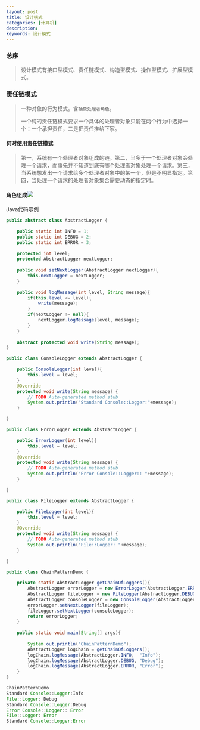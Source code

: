 ```yaml
---
layout: post
title: 设计模式
categories: [计算机]
description: 
keywords: 设计模式
---
```


### 总序

> 设计模式有接口型模式、责任链模式、构造型模式、操作型模式、扩展型模式。

### 责任链模式

> 一种对象的行为模式。含`抽象处理者角色`。
>
> 一个纯的责任链模式要求一个具体的处理者对象只能在两个行为中选择一个：一个承担责任，二是把责任推给下家。

#### 何时使用责任链模式

> 第一，系统有一个处理者对象组成的链。第二，当多于一个处理者对象会处理一个请求，而事先并不知道到底有哪个处理者对象处理一个请求。第三，当系统想发出一个请求给多个处理者对象中的某一个，但是不明显指定。第四，当处理一个请求的处理者对象集合需要动态的指定时。

#### 角色组成![](http://shangkai007.top/images/design-pattern/dp-chain-of-responsibility-compent.png)

Java代码示例

```java
public abstract class AbstractLogger {

	public static int INFO = 1;
	public static int DEBUG = 2;
	public static int ERROR = 3;
	
	protected int level;
	protected AbstractLogger nextLogger;
	
	public void setNextLogger(AbstractLogger nextLogger){
		this.nextLogger = nextLogger;
	}
	
	public void logMessage(int level, String message){
		if(this.level <= level){
			write(message);
		}
		if(nextLogger != null){
			nextLogger.logMessage(level, message);
		}
	}
	
	abstract protected void write(String message);
}
```

```java
public class ConsoleLogger extends AbstractLogger {

	public ConsoleLogger(int level){
		this.level = level;
	}
	@Override
	protected void write(String message) {
		// TODO Auto-generated method stub
		System.out.println("Standard Console::Logger:"+message);
	}

}
```

```java
public class ErrorLogger extends AbstractLogger {

	public ErrorLogger(int level){
		this.level = level;
	}
	@Override
	protected void write(String message) {
		// TODO Auto-generated method stub
		System.out.println("Error Console::Logger:: "+message);
	}

}
```

```java
public class FileLogger extends AbstractLogger {

	public FileLogger(int level){
		this.level = level;
	}
	@Override
	protected void write(String message) {
		// TODO Auto-generated method stub
		System.out.println("File::Logger: "+message);
	}

}
```

```java
public class ChainPatternDemo {
	
	private static AbstractLogger getChainOfLoggers(){
		AbstractLogger errorLogger = new ErrorLogger(AbstractLogger.ERROR);
		AbstractLogger fileLogger = new FileLogger(AbstractLogger.DEBUG);
		AbstractLogger consoleLogger = new ConsoleLogger(AbstractLogger.INFO);
		errorLogger.setNextLogger(fileLogger);
		fileLogger.setNextLogger(consoleLogger);
		return errorLogger;
	}
	
	public static void main(String[] args){
		
		System.out.println("ChainPatternDemo");
		AbstractLogger logChain = getChainOfLoggers();
		logChain.logMessage(AbstractLogger.INFO,  "Info");
		logChain.logMessage(AbstractLogger.DEBUG, "Debug");
		logChain.logMessage(AbstractLogger.ERROR, "Error");
	}
}
```

```java
ChainPatternDemo
Standard Console::Logger:Info
File::Logger: Debug
Standard Console::Logger:Debug
Error Console::Logger:: Error
File::Logger: Error
Standard Console::Logger:Error
```




